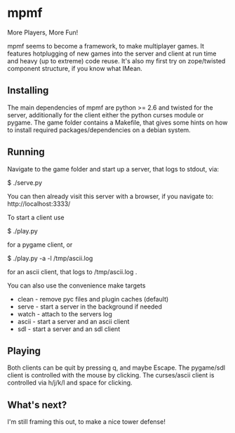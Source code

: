 mpmf
====

More Players, More Fun!

mpmf seems to become a framework, to make multiplayer games.
It features hotplugging of new games into the server and client
at run time and heavy (up to extreme) code reuse.  It's also my
first try on zope/twisted component structure, if you know what
IMean.

Installing
----------

The main dependencies of mpmf are python >= 2.6 and twisted for
the server, additionally for the client either the python curses
module or pygame.
The game folder contains a Makefile, that gives some hints on how
to install required packages/dependencies on a debian system.


Running
-------

Navigate to the game folder and start up a server, that logs to
stdout, via:

$ ./serve.py

You can then already visit this server with a browser, if you navigate to:
http://localhost:3333/

To start a client use

$ ./play.py

for a pygame client, or

$ ./play.py -a -l /tmp/ascii.log

for an ascii client, that logs to /tmp/ascii.log .

You can also use the convenience make targets
 * clean - remove pyc files and plugin caches (default)
 * serve - start a server in the background if needed
 * watch - attach to the servers log
 * ascii - start a server and an ascii client
 * sdl - start a server and an sdl client

Playing
-------

Both clients can be quit by pressing q, and maybe Escape.
The pygame/sdl client is controlled with the mouse by clicking.
The curses/ascii client is controlled via h/j/k/l and space for clicking.

What's next?
------------

I'm still framing this out, to make a nice tower defense!
